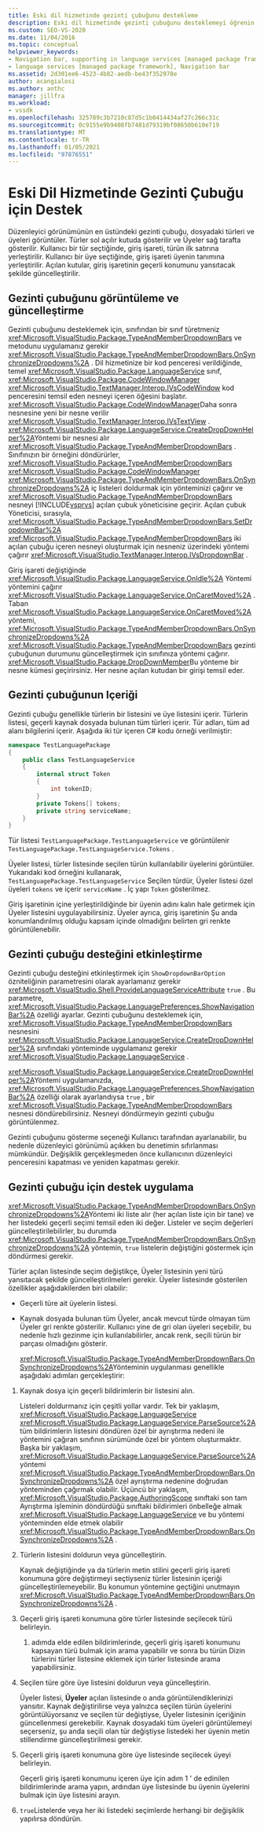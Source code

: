 ```yaml
---
title: Eski dil hizmetinde gezinti çubuğunu destekleme
description: Eski dil hizmetinde gezinti çubuğunu desteklemeyi öğrenin. Düzenleyici görünümündeki gezinti çubuğu, dosyadaki türleri ve üyeleri görüntüler.
ms.custom: SEO-VS-2020
ms.date: 11/04/2016
ms.topic: conceptual
helpviewer_keywords:
- Navigation bar, supporting in language services [managed package framework]
- language services [managed package framework], Navigation bar
ms.assetid: 2d301ee6-4523-4b82-aedb-be43f352978e
author: acangialosi
ms.author: anthc
manager: jillfra
ms.workload:
- vssdk
ms.openlocfilehash: 325789c3b7210c87d5c1b0414434af27c266c31c
ms.sourcegitcommit: 0c9155e9b9408fb7481d79319bf08650b610e719
ms.translationtype: MT
ms.contentlocale: tr-TR
ms.lasthandoff: 01/05/2021
ms.locfileid: "97876551"
---
```

# <a name="support-for-the-navigation-bar-in-a-legacy-language-service"></a>Eski Dil Hizmetinde Gezinti Çubuğu için Destek
Düzenleyici görünümünün en üstündeki gezinti çubuğu, dosyadaki türleri ve üyeleri görüntüler. Türler sol açılır kutuda gösterilir ve Üyeler sağ tarafta gösterilir. Kullanıcı bir tür seçtiğinde, giriş işareti, türün ilk satırına yerleştirilir. Kullanıcı bir üye seçtiğinde, giriş işareti üyenin tanımına yerleştirilir. Açılan kutular, giriş işaretinin geçerli konumunu yansıtacak şekilde güncelleştirilir.

## <a name="displaying-and-updating-the-navigation-bar"></a>Gezinti çubuğunu görüntüleme ve güncelleştirme
 Gezinti çubuğunu desteklemek için, sınıfından bir sınıf türetmeniz <xref:Microsoft.VisualStudio.Package.TypeAndMemberDropdownBars> ve metodunu uygulamanız gerekir <xref:Microsoft.VisualStudio.Package.TypeAndMemberDropdownBars.OnSynchronizeDropdowns%2A> . Dil hizmetinize bir kod penceresi verildiğinde, temel <xref:Microsoft.VisualStudio.Package.LanguageService> sınıf, <xref:Microsoft.VisualStudio.Package.CodeWindowManager> <xref:Microsoft.VisualStudio.TextManager.Interop.IVsCodeWindow> kod penceresini temsil eden nesneyi içeren öğesini başlatır. <xref:Microsoft.VisualStudio.Package.CodeWindowManager>Daha sonra nesnesine yeni bir nesne verilir <xref:Microsoft.VisualStudio.TextManager.Interop.IVsTextView> . <xref:Microsoft.VisualStudio.Package.LanguageService.CreateDropDownHelper%2A>Yöntemi bir nesnesi alır <xref:Microsoft.VisualStudio.Package.TypeAndMemberDropdownBars> . Sınıfınızın bir örneğini döndürürler, <xref:Microsoft.VisualStudio.Package.TypeAndMemberDropdownBars> <xref:Microsoft.VisualStudio.Package.CodeWindowManager> <xref:Microsoft.VisualStudio.Package.TypeAndMemberDropdownBars.OnSynchronizeDropdowns%2A> iç listeleri doldurmak için yönteminizi çağırır ve <xref:Microsoft.VisualStudio.Package.TypeAndMemberDropdownBars> nesneyi [!INCLUDE[vsprvs](../../code-quality/includes/vsprvs_md.md)] açılan çubuk yöneticisine geçirir. Açılan çubuk Yöneticisi, sırasıyla, <xref:Microsoft.VisualStudio.Package.TypeAndMemberDropdownBars.SetDropdownBar%2A> <xref:Microsoft.VisualStudio.Package.TypeAndMemberDropdownBars> iki açılan çubuğu içeren nesneyi oluşturmak için nesneniz üzerindeki yöntemi çağırır <xref:Microsoft.VisualStudio.TextManager.Interop.IVsDropdownBar> .

 Giriş işareti değiştiğinde <xref:Microsoft.VisualStudio.Package.LanguageService.OnIdle%2A> Yöntemi yöntemini çağırır <xref:Microsoft.VisualStudio.Package.LanguageService.OnCaretMoved%2A> . Taban <xref:Microsoft.VisualStudio.Package.LanguageService.OnCaretMoved%2A> yöntemi, <xref:Microsoft.VisualStudio.Package.TypeAndMemberDropdownBars.OnSynchronizeDropdowns%2A> <xref:Microsoft.VisualStudio.Package.TypeAndMemberDropdownBars> gezinti çubuğunun durumunu güncelleştirmek için sınıfınıza yöntemi çağırır. <xref:Microsoft.VisualStudio.Package.DropDownMember>Bu yönteme bir nesne kümesi geçirirsiniz. Her nesne açılan kutudan bir girişi temsil eder.

## <a name="the-contents-of-the-navigation-bar"></a>Gezinti çubuğunun Içeriği
 Gezinti çubuğu genellikle türlerin bir listesini ve üye listesini içerir. Türlerin listesi, geçerli kaynak dosyada bulunan tüm türleri içerir. Tür adları, tüm ad alanı bilgilerini içerir. Aşağıda iki tür içeren C# kodu örneği verilmiştir:

```csharp
namespace TestLanguagePackage
{
    public class TestLanguageService
    {
        internal struct Token
        {
            int tokenID;
        }
        private Tokens[] tokens;
        private string serviceName;
    }
}
```

 Tür listesi `TestLanguagePackage.TestLanguageService` ve görüntülenir `TestLanguagePackage.TestLanguageService.Tokens` .

 Üyeler listesi, türler listesinde seçilen türün kullanılabilir üyelerini görüntüler. Yukarıdaki kod örneğini kullanarak, `TestLanguagePackage.TestLanguageService` Seçilen türdür, Üyeler listesi özel üyeleri `tokens` ve içerir `serviceName` . İç yapı `Token` gösterilmez.

 Giriş işaretinin içine yerleştirildiğinde bir üyenin adını kalın hale getirmek için Üyeler listesini uygulayabilirsiniz. Üyeler ayrıca, giriş işaretinin Şu anda konumlandırılmış olduğu kapsam içinde olmadığını belirten gri renkte görüntülenebilir.

## <a name="enabling-support-for-the-navigation-bar"></a>Gezinti çubuğu desteğini etkinleştirme
 Gezinti çubuğu desteğini etkinleştirmek için `ShowDropdownBarOption` özniteliğinin parametresini olarak ayarlamanız gerekir <xref:Microsoft.VisualStudio.Shell.ProvideLanguageServiceAttribute> `true` . Bu parametre, <xref:Microsoft.VisualStudio.Package.LanguagePreferences.ShowNavigationBar%2A> özelliği ayarlar. Gezinti çubuğunu desteklemek için, <xref:Microsoft.VisualStudio.Package.TypeAndMemberDropdownBars> nesnesini <xref:Microsoft.VisualStudio.Package.LanguageService.CreateDropDownHelper%2A> sınıfındaki yönteminde uygulamanız gerekir <xref:Microsoft.VisualStudio.Package.LanguageService> .

 <xref:Microsoft.VisualStudio.Package.LanguageService.CreateDropDownHelper%2A>Yöntemi uygulamanızda, <xref:Microsoft.VisualStudio.Package.LanguagePreferences.ShowNavigationBar%2A> özelliği olarak ayarlandıysa `true` , bir <xref:Microsoft.VisualStudio.Package.TypeAndMemberDropdownBars> nesnesi döndürebilirsiniz. Nesneyi döndürmeyin gezinti çubuğu görüntülenmez.

 Gezinti çubuğunu gösterme seçeneği Kullanıcı tarafından ayarlanabilir, bu nedenle düzenleyici görünümü açıkken bu denetimin sıfırlanması mümkündür. Değişiklik gerçekleşmeden önce kullanıcının düzenleyici penceresini kapatması ve yeniden kapatması gerekir.

## <a name="implementing-support-for-the-navigation-bar"></a>Gezinti çubuğu için destek uygulama
 <xref:Microsoft.VisualStudio.Package.TypeAndMemberDropdownBars.OnSynchronizeDropdowns%2A>Yöntemi iki liste alır (her açılan liste için bir tane) ve her listedeki geçerli seçimi temsil eden iki değer. Listeler ve seçim değerleri güncelleştirilebilirler, bu durumda <xref:Microsoft.VisualStudio.Package.TypeAndMemberDropdownBars.OnSynchronizeDropdowns%2A> yöntemin, `true` listelerin değiştiğini göstermek için döndürmesi gerekir.

 Türler açılan listesinde seçim değiştikçe, Üyeler listesinin yeni türü yansıtacak şekilde güncelleştirilmeleri gerekir. Üyeler listesinde gösterilen özellikler aşağıdakilerden biri olabilir:

- Geçerli türe ait üyelerin listesi.

- Kaynak dosyada bulunan tüm Üyeler, ancak mevcut türde olmayan tüm Üyeler gri renkte gösterilir. Kullanıcı yine de gri olan üyeleri seçebilir, bu nedenle hızlı gezinme için kullanılabilirler, ancak renk, seçili türün bir parçası olmadığını gösterir.

  <xref:Microsoft.VisualStudio.Package.TypeAndMemberDropdownBars.OnSynchronizeDropdowns%2A>Yönteminin uygulanması genellikle aşağıdaki adımları gerçekleştirir:

1. Kaynak dosya için geçerli bildirimlerin bir listesini alın.

     Listeleri doldurmanız için çeşitli yollar vardır. Tek bir yaklaşım, <xref:Microsoft.VisualStudio.Package.LanguageService> <xref:Microsoft.VisualStudio.Package.LanguageService.ParseSource%2A> tüm bildirimlerin listesini döndüren özel bir ayrıştırma nedeni ile yöntemini çağıran sınıfının sürümünde özel bir yöntem oluşturmaktır. Başka bir yaklaşım, <xref:Microsoft.VisualStudio.Package.LanguageService.ParseSource%2A> yöntemi <xref:Microsoft.VisualStudio.Package.TypeAndMemberDropdownBars.OnSynchronizeDropdowns%2A> özel ayrıştırma nedenine doğrudan yönteminden çağırmak olabilir. Üçüncü bir yaklaşım, <xref:Microsoft.VisualStudio.Package.AuthoringScope> sınıftaki son tam Ayrıştırma işleminin döndürdüğü sınıftaki bildirimleri önbelleğe almak <xref:Microsoft.VisualStudio.Package.LanguageService> ve bu yöntemi yönteminden elde etmek olabilir <xref:Microsoft.VisualStudio.Package.TypeAndMemberDropdownBars.OnSynchronizeDropdowns%2A> .

2. Türlerin listesini doldurun veya güncelleştirin.

     Kaynak değiştiğinde ya da türlerin metin stilini geçerli giriş işareti konumuna göre değiştirmeyi seçtiyseniz türler listesinin içeriği güncelleştirilemeyebilir. Bu konumun yöntemine geçtiğini unutmayın <xref:Microsoft.VisualStudio.Package.TypeAndMemberDropdownBars.OnSynchronizeDropdowns%2A> .

3. Geçerli giriş işareti konumuna göre türler listesinde seçilecek türü belirleyin.

     1. adımda elde edilen bildirimlerinde, geçerli giriş işareti konumunu kapsayan türü bulmak için arama yapabilir ve sonra bu türün Dizin türlerini türler listesine eklemek için türler listesinde arama yapabilirsiniz.

4. Seçilen türe göre üye listesini doldurun veya güncelleştirin.

     Üyeler listesi, **Üyeler** açılan listesinde o anda görüntülendiklerinizi yansıtır. Kaynak değiştirilirse veya yalnızca seçilen türün üyelerini görüntülüyorsanız ve seçilen tür değiştiyse, Üyeler listesinin içeriğinin güncellenmesi gerekebilir. Kaynak dosyadaki tüm üyeleri görüntülemeyi seçerseniz, şu anda seçili olan tür değiştiyse listedeki her üyenin metin stillendirme güncelleştirilmesi gerekir.

5. Geçerli giriş işareti konumuna göre üye listesinde seçilecek üyeyi belirleyin.

     Geçerli giriş işareti konumunu içeren üye için adım 1 ' de edinilen bildirimlerinde arama yapın, ardından üye listesinde bu üyenin üyelerini bulmak için üye listesini arayın.

6. `true`Listelerde veya her iki listedeki seçimlerde herhangi bir değişiklik yapılırsa döndürün.
